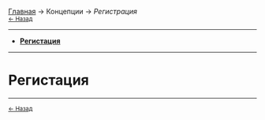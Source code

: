 [Главная](../index) → Концепции → *Регистрация*<br>
<small>[← Назад](Data "Концепции: Данные")<!-- | [Далее →](Mod_Lifecycle "Концепции: Жизненный цикл модификации")--></small>

---

- [**Регистация**](#Registries)

---

# <a name="Registries"></a>Регистация


---

<small>[← Назад](Data "Концепции: Данные")<!-- | [Далее →](Mod_Lifecycle "Концепции: Жизненный цикл модификации")--></small>